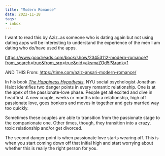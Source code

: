 ```yaml
---
title: "Modern Romance"
date: 2022-11-18
tags:
- inbox
---
```


I want to read this by Aziz..as someone who is dating again but not using dating apps will be interesting to understand the experience of the men I am dating who do/have used the apps. 

https://www.goodreads.com/book/show/23453112-modern-romance?from_search=true&from_srp=true&qid=aksmaZOd5P&rank=1

AND THIS
From: https://time.com/aziz-ansari-modern-romance/

In his book [_The Happiness Hypothesis_](http://www.amazon.com/dp/0465028020/?tag=timecom-20), NYU social psychologist Jonathan Haidt identifies two danger points in every romantic relationship. One is at the apex of the passionate-love phase. People get all excited and dive in headfirst. A new couple, weeks or months into a relationship, high off passionate love, goes bonkers and moves in together and gets married way too quickly.

Sometimes these couples are able to transition from the passionate stage to the companionate one. Other times, though, they transition into a crazy, toxic relationship and/or get divorced.

The second danger point is when passionate love starts wearing off. This is when you start coming down off that initial high and start worrying about whether this is really the right person for you.
